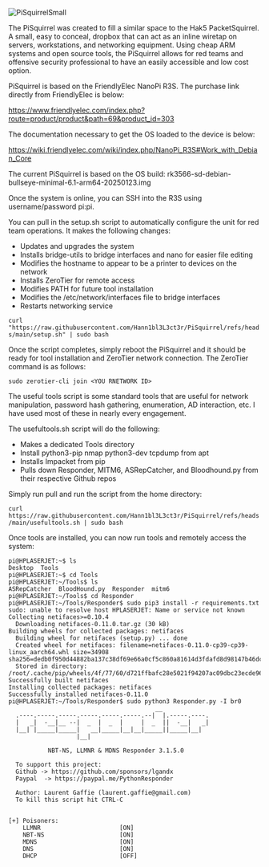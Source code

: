 ![PiSquirrelSmall](https://github.com/user-attachments/assets/e83b6431-64e6-4f7e-ac4f-eb03e133e1d5)

The PiSquirrel was created to fill a similar space to the Hak5 PacketSquirrel. A small, easy to conceal, dropbox that can act as an inline wiretap on servers, workstations, and networking equipment. Using cheap ARM systems and open source tools, the PiSquirrel allows for red teams and offensive security professional to have an easily accessible and low cost option.  

PiSquirrel is based on the FriendlyElec NanoPi R3S. The purchase link directly from FriendlyElec is below: 

https://www.friendlyelec.com/index.php?route=product/product&path=69&product_id=303

The documentation necessary to get the OS loaded to the device is below: 

https://wiki.friendlyelec.com/wiki/index.php/NanoPi_R3S#Work_with_Debian_Core

The current PiSquirrel is based on the OS build: rk3566-sd-debian-bullseye-minimal-6.1-arm64-20250123.img

Once the system is online, you can SSH into the R3S using username/password pi:pi. 

You can pull in the setup.sh script to automatically configure the unit for red team operations. It makes the following changes: 

 - Updates and upgrades the system
 - Installs bridge-utils to bridge interfaces and nano for easier file editing
 - Modifies the hostname to appear to be a printer to devices on the network
 - Installs ZeroTier for remote access
 - Modifies PATH for future tool installation
 - Modifies the /etc/network/interfaces file to bridge interfaces
 - Restarts networking service

`curl "https://raw.githubusercontent.com/Hann1bl3L3ct3r/PiSquirrel/refs/heads/main/setup.sh" | sudo bash`

Once the script completes, simply reboot the PiSquirrel and it should be ready for tool installation and ZeroTier network connection. The ZeroTier command is as follows: 

`sudo zerotier-cli join <YOU RNETWORK ID>`

The useful tools script is some standard tools that are useful for network manipulation, password hash gathering, enumeration, AD interaction, etc. I have used most of these in nearly every engagement. 

The usefultools.sh script will do the following: 

 - Makes a dedicated Tools directory
 - Install python3-pip nmap python3-dev tcpdump from apt
 - Installs Impacket from pip
 - Pulls down Responder, MITM6, ASRepCatcher, and Bloodhound.py from their respective Github repos

Simply run pull and run the script from the home directory: 

`curl https://raw.githubusercontent.com/Hann1bl3L3ct3r/PiSquirrel/refs/heads/main/usefultools.sh | sudo bash `

Once tools are installed, you can now run tools and remotely access the system: 

```
pi@HPLASERJET:~$ ls
Desktop  Tools
pi@HPLASERJET:~$ cd Tools
pi@HPLASERJET:~/Tools$ ls
ASRepCatcher  BloodHound.py  Responder  mitm6
pi@HPLASERJET:~/Tools$ cd Responder
pi@HPLASERJET:~/Tools/Responder$ sudo pip3 install -r requirements.txt 
sudo: unable to resolve host HPLASERJET: Name or service not known
Collecting netifaces>=0.10.4
  Downloading netifaces-0.11.0.tar.gz (30 kB)
Building wheels for collected packages: netifaces
  Building wheel for netifaces (setup.py) ... done
  Created wheel for netifaces: filename=netifaces-0.11.0-cp39-cp39-linux_aarch64.whl size=34908 sha256=dedb0f950d44882ba137c38df69e66a0cf5c860a81614d3fdafd8d98147b46dc
  Stored in directory: /root/.cache/pip/wheels/4f/77/60/d721ffbafc28e5021f94207ac09dbc23ecde96b4f74a324106
Successfully built netifaces
Installing collected packages: netifaces
Successfully installed netifaces-0.11.0
pi@HPLASERJET:~/Tools/Responder$ sudo python3 Responder.py -I br0
                                         __
  .----.-----.-----.-----.-----.-----.--|  |.-----.----.
  |   _|  -__|__ --|  _  |  _  |     |  _  ||  -__|   _|
  |__| |_____|_____|   __|_____|__|__|_____||_____|__|
                   |__|

           NBT-NS, LLMNR & MDNS Responder 3.1.5.0

  To support this project:
  Github -> https://github.com/sponsors/lgandx
  Paypal  -> https://paypal.me/PythonResponder

  Author: Laurent Gaffie (laurent.gaffie@gmail.com)
  To kill this script hit CTRL-C


[+] Poisoners:
    LLMNR                      [ON]
    NBT-NS                     [ON]
    MDNS                       [ON]
    DNS                        [ON]
    DHCP                       [OFF]
```
